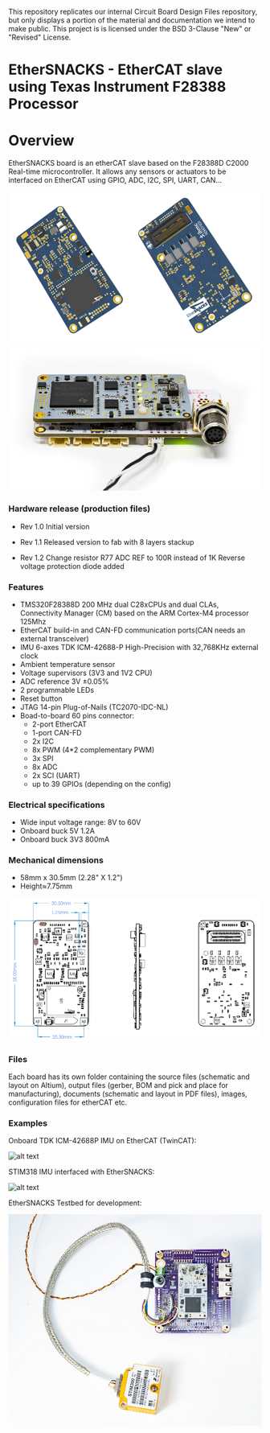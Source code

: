 This repository replicates our internal Circuit Board Design Files repository, but only displays a portion of the material and documentation we intend to make public.
This project is  is licensed under the BSD 3-Clause "New" or "Revised" License.

EtherSNACKS - EtherCAT slave using Texas Instrument F28388 Processor
===
# Overview
EtherSNACKS board is an etherCAT slave based on the F28388D C2000 Real-time microcontroller. It allows any sensors or actuators to be interfaced on EtherCAT using GPIO, ADC, I2C, SPI, UART, CAN...
  

![alt text](Doc_Images/ESNACKS_TOP.png "EtherSNACKS Rev 1.2 PCB Top")
![alt text](Doc_Images/20220712_FrontBoard.jpg "EtherSNACKS on a daughter board")

### Hardware release (production files)
* Rev 1.0 Initial version 

* Rev 1.1 Released version to fab with 8 layers stackup

* Rev 1.2 Change resistor R77 ADC REF to 100R instead of 1K 
		  Reverse voltage protection diode added

### Features
* TMS320F28388D 200 MHz dual C28xCPUs and dual CLAs, Connectivity Manager (CM) based on the ARM Cortex-M4 processor 125Mhz
* EtherCAT build-in and CAN-FD communication ports(CAN needs an external transceiver)
* IMU 6-axes TDK ICM-42688-P High-Precision with 32,768KHz external clock
* Ambient temperature sensor
* Voltage supervisors (3V3 and 1V2 CPU)
* ADC reference 3V ±0.05%
* 2 programmable LEDs
* Reset button
* JTAG 14-pin Plug-of-Nails (TC2070-IDC-NL)
* Boad-to-board 60 pins connector:
	* 2-port EtherCAT
	* 1-port CAN-FD
	* 2x I2C
	* 8x PWM (4*2 complementary PWM)
	* 3x SPI
	* 8x ADC
	* 2x SCI (UART)
	* up to 39 GPIOs (depending on the config)

### Electrical specifications
* Wide input voltage range: 8V to 60V
* Onboard buck 5V 1.2A
* Onboard buck 3V3 800mA

### Mechanical dimensions
* 58mm x 30.5mm (2.28" X 1.2")
* Height≈7.75mm

![alt text](Doc_Images/ESNACKS_DIM.png "EtherSNACKS Rev 1.2 Dimensions")

### Files
Each board has its own folder containing the source files (schematic and layout on Altium), output files (gerber, BOM and pick and place for manufacturing), documents (schematic and layout in PDF files), images, configuration files for etherCAT etc.


### Examples
Onboard TDK ICM-42688P IMU on EtherCAT (TwinCAT):

![alt text](Doc_Images/TDK.gif "Onboard TDK ICM-42688P IMU")

STIM318 IMU interfaced with EtherSNACKS:

![alt text](Doc_Images/STIM318.gif "STIM318 IMU interfaced with EtherSNACKS")

EtherSNACKS Testbed for development:

![alt text](Doc_Images/20220712_PurpleBoard.jpg "EtherSNACKS Testbed")
